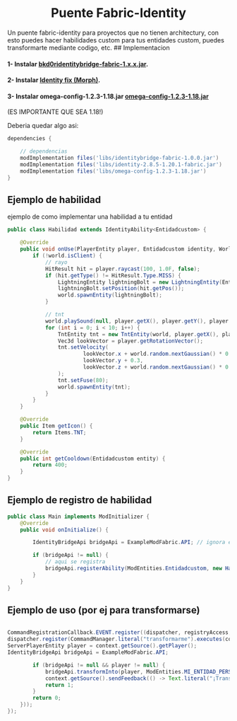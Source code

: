 

<h1 align="center">Puente Fabric-Identity</h1>
Un puente fabric-identity para proyectos que no tienen architectury, con esto puedes hacer habilidades custom para tus entidades custom, puedes transformarte mediante codigo, etc.
## Implementacion

#### 1- Instalar [bkd0ridentitybridge-fabric-1.x.x.jar](https://github.com/histerdev/IdentityFabricBridge/releases/download/1.20.1/bkd0ridentitybridge-fabric-1.0.0.jar).
#### 2- Instalar [Identity fix (Morph)](https://www.curseforge.com/minecraft/mc-mods/identity-fix-morph/files/all?page=1&pageSize=20).
#### 3- Instalar omega-config-1.2.3-1.18.jar [omega-config-1.2.3-1.18.jar](https://www.curseforge.com/minecraft/mc-mods/omega-config/files/3612206)
(ES IMPORTANTE QUE SEA 1.18!)

Deberia quedar algo asi:
```groovy
dependencies {

    // dependencias
    modImplementation files('libs/identitybridge-fabric-1.0.0.jar')
    modImplementation files('libs/identity-2.8.5-1.20.1-fabric.jar')
    modImplementation files('libs/omega-config-1.2.3-1.18.jar')
}
```
## Ejemplo de habilidad
ejemplo de como implementar una habilidad a tu entidad
```java
public class Habilidad extends IdentityAbility<Entidadcustom> {

    @Override
    public void onUse(PlayerEntity player, Entidadcustom identity, World world) {
        if (!world.isClient) {
            // rayo
            HitResult hit = player.raycast(100, 1.0F, false);
            if (hit.getType() != HitResult.Type.MISS) {
                LightningEntity lightningBolt = new LightningEntity(EntityType.LIGHTNING_BOLT, world);
                lightningBolt.setPosition(hit.getPos());
                world.spawnEntity(lightningBolt);
            }

            // tnt
            world.playSound(null, player.getX(), player.getY(), player.getZ(), SoundEvents.ENTITY_TNT_PRIMED, SoundCategory.PLAYERS, 1.0F, 1.0F);
            for (int i = 0; i < 10; i++) {
                TntEntity tnt = new TntEntity(world, player.getX(), player.getEyeY(), player.getZ(), player);
                Vec3d lookVector = player.getRotationVector();
                tnt.setVelocity(
                        lookVector.x + world.random.nextGaussian() * 0.25,
                        lookVector.y + 0.3,
                        lookVector.z + world.random.nextGaussian() * 0.25
                );
                tnt.setFuse(80);
                world.spawnEntity(tnt);
            }
        }
    }

    @Override
    public Item getIcon() {
        return Items.TNT;
    }

    @Override
    public int getCooldown(Entidadcustom entity) {
        return 400;
    }
}
```

## Ejemplo de registro de habilidad

```java
public class Main implements ModInitializer {
    @Override
    public void onInitialize() {

        IdentityBridgeApi bridgeApi = ExampleModFabric.API; // ignora el ExampleModFabric NFJDSNFJD

        if (bridgeApi != null) {
            // aqui se registra
            bridgeApi.registerAbility(ModEntities.Entidadcustom, new Habilidad());
        }
    }
}
```
## Ejemplo de uso (por ej para transformarse)

```java

CommandRegistrationCallback.EVENT.register((dispatcher, registryAccess, environment) -> {
dispatcher.register(CommandManager.literal("transformarme").executes(context -> {
ServerPlayerEntity player = context.getSource().getPlayer();
IdentityBridgeApi bridgeApi = ExampleModFabric.API;

        if (bridgeApi != null && player != null) {
            bridgeApi.transformInto(player, ModEntities.MI_ENTIDAD_PERSONALIZADA);
            context.getSource().sendFeedback(() -> Text.literal("¡Transformado!"), false);
            return 1;
        }
        return 0;
    }));
});
```
